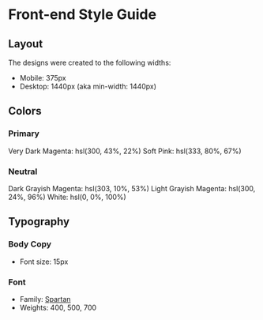 # Front-end Style Guide

## Layout

The designs were created to the following widths:

- Mobile: 375px
- Desktop: 1440px (aka min-width: 1440px)

## Colors

### Primary

Very Dark Magenta: hsl(300, 43%, 22%)
Soft Pink: hsl(333, 80%, 67%)

### Neutral

Dark Grayish Magenta: hsl(303, 10%, 53%)
Light Grayish Magenta: hsl(300, 24%, 96%)
White: hsl(0, 0%, 100%)

## Typography

### Body Copy

- Font size: 15px

### Font

- Family: [Spartan](https://fonts.google.com/specimen/Spartan)
- Weights: 400, 500, 700
